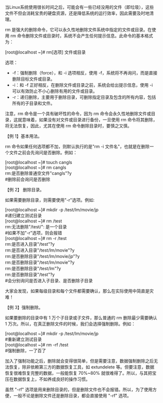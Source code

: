 当Linux系统使用很长时间之后，可能会有一些已经没用的文件（即垃圾），这些文件不但会消耗宝贵的硬盘资源，还是降低系统的运行效率，因此需要及时地清理。

  


  


rm 是强大的删除命令，它可以永久性地删除文件系统中指定的文件或目录。在使用 rm 命令删除文件或目录时，系统不会产生任何提示信息。此命令的基本格式为：

\[root@localhost ~\]\# rm\[选项\] 文件或目录

选项：

* -f：强制删除（force），和 -i 选项相反，使用 -f，系统将不再询问，而是直接删除目标文件或目录。
* -i：和 -f 正好相反，在删除文件或目录之前，系统会给出提示信息，使用 -i 可以有效防止不小心删除有用的文件或目录。
* -r：递归删除，主要用于删除目录，可删除指定目录及包含的所有内容，包括所有的子目录和文件。

  


注意，rm 命令是一个具有破坏性的命令，因为 rm 命令会永久性地删除文件或目录，这就意味着，如果没有对文件或目录进行备份，一旦使用 rm 命令将其删除，将无法恢复，因此，尤其在使用 rm 命令删除目录时，要慎之又慎。

  


  


【例 1】基本用法。

  


rm 命令如果任何选项都不加，则默认执行的是"rm -i 文件名"，也就是在删除一个文件之前会先询问是否删除。例如：

\[root@localhost ~\]\# touch cangls  
\[root@localhost ~\]\# rm cangls  
rm:是否删除普通空文件"cangls"?y  
\#删除前会询问是否删除

  


【例 2】 删除目录。

  


如果需要删除目录，则需要使用"-r"选项。例如:

\[root@localhost ~\]\# mkdir -p /test/lm/movie/jp  
\#递归建立测试目录  
\[root@localhost ~\]\# rm /test  
rm:无法删除"/test/": 是一个目录  
\#如果不加"-r"选项，则会报错  
\[root@localhost ~\]\# rm -r /test  
rm:是否进入目录"/test"?y  
rm:是否进入目录"/test/lm/movie"?y  
rm:是否删除目录"/test/lm/movie/jp"?y  
rm:是否删除目录"/test/lm/movie"?y  
rm:是否删除目录"/test/lm"?y  
rm:是否删除目录"/test"?y  
\#会分别询问是否进入子目录、是否删除子目录

大家会发现，如果每级目录和每个文件都需要确认，那么在实际使用中简直是灾难！

  


  


【例 3】强制删除。

  


如果要删除的目录中有 1 万个子目录或子文件，那么普通的 rm 删除最少需要确认 1 万次。所以，在真正删除文件的时候，我们会选择强制删除。例如：

\[root@localhost ~\]\# mkdir -p /test/lm/movie/jp  
\#重新建立测试目录  
\[root@localhost ~\]\# rm -rf /test  
\#强制删除，一了百了

加入了强制功能之后，删除就会变得很简单，但是需要注意，数据强制删除之后无法恢复，除非依赖第三方的数据恢复工具，如 extundelete 等。但要注意，数据恢复很难恢复完整的数据，一般能恢复 70%~80% 就很难得了。所以，与其把宝压在数据恢复上，不如养成良好的操作习惯。

  


  


虽然 "-rf" 选项是用来删除目录的，但是删除文件也不会报错。所以，为了使用方便，一般不论是删除文件还是删除目录，都会直接使用 "-rf" 选项。

